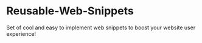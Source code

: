 # Reusable-Web-Snippets
Set of cool and easy to implement web snippets to boost your website user experience!

